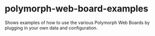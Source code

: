 # polymorph-web-board-examples
Shows examples of how to use the various Polymorph Web Boards by plugging in your own data and configuration.
